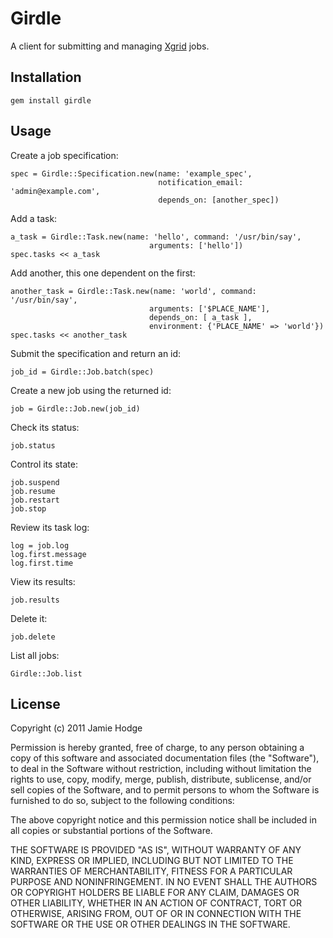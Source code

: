 Girdle
=======

A client for submitting and managing [Xgrid](http://developer.apple.com/library/mac/#documentation/Darwin/Reference/ManPages/man1/xgrid.1.html) jobs.


Installation
------------

    gem install girdle
    
Usage
-----

Create a job specification:

    spec = Girdle::Specification.new(name: 'example_spec', 
                                     notification_email: 'admin@example.com',
                                     depends_on: [another_spec])
    
Add a task:

    a_task = Girdle::Task.new(name: 'hello', command: '/usr/bin/say', 
                                   arguments: ['hello'])
    spec.tasks << a_task
    
Add another, this one dependent on the first:

    another_task = Girdle::Task.new(name: 'world', command: '/usr/bin/say', 
                                   arguments: ['$PLACE_NAME'], 
                                   depends_on: [ a_task ], 
                                   environment: {'PLACE_NAME' => 'world'})
    spec.tasks << another_task
    
Submit the specification and return an id:

    job_id = Girdle::Job.batch(spec)
    
Create a new job using the returned id:

    job = Girdle::Job.new(job_id)
    
Check its status:

    job.status
    
Control its state:

    job.suspend
    job.resume
    job.restart
    job.stop
    
Review its task log:
    
    log = job.log
    log.first.message
    log.first.time
    
View its results:
    
    job.results
    
Delete it:

    job.delete
    
List all jobs:

    Girdle::Job.list
    
License
-------

Copyright (c) 2011 Jamie Hodge

Permission is hereby granted, free of charge, to any person obtaining
a copy of this software and associated documentation files (the
"Software"), to deal in the Software without restriction, including
without limitation the rights to use, copy, modify, merge, publish,
distribute, sublicense, and/or sell copies of the Software, and to
permit persons to whom the Software is furnished to do so, subject to
the following conditions:

The above copyright notice and this permission notice shall be
included in all copies or substantial portions of the Software.

THE SOFTWARE IS PROVIDED "AS IS", WITHOUT WARRANTY OF ANY KIND,
EXPRESS OR IMPLIED, INCLUDING BUT NOT LIMITED TO THE WARRANTIES OF
MERCHANTABILITY, FITNESS FOR A PARTICULAR PURPOSE AND
NONINFRINGEMENT. IN NO EVENT SHALL THE AUTHORS OR COPYRIGHT HOLDERS BE
LIABLE FOR ANY CLAIM, DAMAGES OR OTHER LIABILITY, WHETHER IN AN ACTION
OF CONTRACT, TORT OR OTHERWISE, ARISING FROM, OUT OF OR IN CONNECTION
WITH THE SOFTWARE OR THE USE OR OTHER DEALINGS IN THE SOFTWARE.